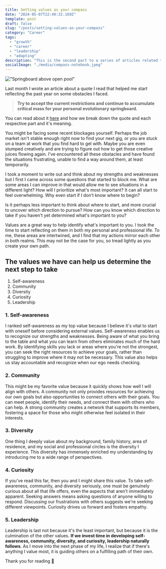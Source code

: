 ```yaml
---
title: Setting values as your compass
date: "2024-05-07T22:40:32.169Z"
template: post
draft: false
slug: "/posts/setting-values-as-your-compass"
category: "Career"
tags:
  - "growth"
  - "career"
  - "leadership"
  - "adapting"
description: "This is the second part to a series of articles related to Accumulating critical mass for your personal evolutionary springboard. This part focuses on creating values that help you use as a compass in your career or even personal life"
socialImage: "./media/compass-notebook.jpeg"
---
```


!["Springboard above open pool"](/media/compass-notebook.jpeg)


Last month I wrote an article about a quote I read that helped me start reflecting the past year on some obstacles I faced.

> **Try to accept the current restrictions and continue to accumulate critical mass for your personal evolutionary springboard.**

You can read about it [here](https://adriannavaldivia.dev/posts/accumulate-critical-mass-for-your-personal-evolutionary-springboard) and how we break down the quote and each respective part and it's meaning.

You might be facing some recent blockages yourself. Perhaps the job market isn't stable enough right now to find your next gig, or you are stuck on a team at work that you find hard to gel with. Maybe you are even stumped creatively and are trying to figure out how to get those creative juices flowing again. I've encountered all these obstacles and have found the situations frustrating, unable to find a way around them, at least temporarily.

I took a moment to write out and think about my strengths and weaknesses but I first I came across some questions that started to block me. What are some areas I can improve in that would allow me to see situations in a different light? How will I prioritize what's most important? It can all start to feel overwhelming. Why even start if I don’t know where to begin?

Is it perhaps less important to think about where to start, and more crucial to uncover which direction to pursue? How can you know which direction to take if you haven't yet determined what's important to you?

Values are a great way to help identify what's important to you. I took the time to start reflecting on them in both my personal and professional life. To me, these areas are intertwined, and I find that my actions mirror each other in both realms. This may not be the case for you, so tread lightly as you create your own path.

## The values we have can help us determine the next step to take

1. Self-awareness
2. Community
3. Diversity
4. Curiosity
5. Leadership

### 1. Self-awareness

I ranked self-awareness as my top value because I believe it's vital to start with oneself before considering external values. Self-awareness enables us to recognize our strengths and weaknesses. Being aware of what you bring to the table and what you can learn from others eliminates much of the hard work. By identifying skills you lack or areas where you're not the strongest, you can seek the right resources to achieve your goals, rather than struggling to improve where it may not be necessary. This value also helps us stay accountable and recognize when our ego needs checking.

### 2. Community

This might be my favorite value because it quickly shows how well I will align with others. A community not only provides resources for achieving our own goals but also opportunities to connect others with their goals. You can meet people, identify their needs, and connect them with others who can help. A strong community creates a network that supports its members, fostering a space for those who might otherwise feel isolated in their interests.

### 3. Diversity

One thing I deeply value about my background, family history, area of residence, and my social and professional circles is the diversity I experience. This diversity has immensely enriched my understanding by introducing me to a wide range of perspectives.

### 4. Curiosity

If you've read this far, then you and I might share this value. To take self-awareness, community, and diversity seriously, one must be genuinely curious about all that life offers, even the aspects that aren't immediately apparent. Seeking answers means asking questions of anyone willing to respond. Discussing our frustrations with others suggests we're seeking different viewpoints. Curiosity drives us forward and fosters empathy.

### 5. Leadership

Leadership is last not because it's the least important, but because it is the culmination of the other values. **If we invest time in developing self-awareness, community, diversity, and curiosity, leadership naturally follows**. As I move into the next phase of my life, I realize that if there's anything I value most, it is guiding others on a fulfilling path of their own.

Thank you for reading 📖